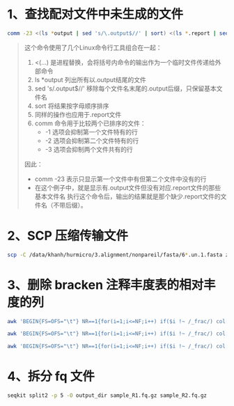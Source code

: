 # 1、**查找配对文件中未生成的文件**

```bash
comm -23 <(ls *output | sed 's/\.output$//' | sort) <(ls *.report | sed 's/\.report$//' | sort)
```

> 这个命令使用了几个Linux命令行工具组合在一起：
>
> 1. <(...) 是进程替换，会将括号内命令的输出作为一个临时文件传递给外部命令
> 2. ls *output 列出所有以.output结尾的文件
> 3. sed 's/\.output$//' 移除每个文件名末尾的.output后缀，只保留基本文件名
> 4. sort 将结果按字母顺序排序
> 5. 同样的操作也应用于.report文件
> 6. comm 命令用于比较两个已排序的文件：
>    * -1 选项会抑制第一个文件特有的行
>    * -2 选项会抑制第二个文件特有的行
>    * -3 选项会抑制两个文件共有的行
>
> 因此：
>
> * comm -23 表示只显示第一个文件中有但第二个文件中没有的行
> * 在这个例子中，就是显示有.output文件但没有对应.report文件的那些基本文件名
>   执行这个命令后，输出的结果就是那个缺少.report文件的文件名（不带后缀）。

# 2、SCP  **压缩传输文件**

```bash
scp -C /data/khanh/hurmicro/3.alignment/nonpareil/fasta/6*.un.1.fasta zhangcg@124.16.144.150:/data1/zhangcg/khanh/nonp
```

# 3、删除  bracken **注释丰度表的相对丰度的列**

```bash
awk 'BEGIN{FS=OFS="\t"} NR==1{for(i=1;i<=NF;i++) if($i !~ /_frac/) col[++n]=i} {for(i=1;i<=n;i++) printf "%s%s", $(col[i]), (i<n?OFS:ORS)}' enhanced_bracken_species.txt > species.bk.txt

awk 'BEGIN{FS=OFS="\t"} NR==1{for(i=1;i<=NF;i++) if($i !~ /_frac/) col[++n]=i} {for(i=1;i<=n;i++) printf "%s%s", $(col[i]), (i<n?OFS:ORS)}' enhanced_bracken_family.txt > family.bk.txt

awk 'BEGIN{FS=OFS="\t"} NR==1{for(i=1;i<=NF;i++) if($i !~ /_frac/) col[++n]=i} {for(i=1;i<=n;i++) printf "%s%s", $(col[i]), (i<n?OFS:ORS)}' enhanced_bracken_genus.txt > genus.bk.txt
```

# 4、拆分 fq **文件**

```bash
seqkit split2 -p 5 -O output_dir sample_R1.fq.gz sample_R2.fq.gz
```
